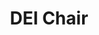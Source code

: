 ---
layout: experience
title: DEI Chair
description: As the DEI Chair, I seek to enhance diversity within ACM at Santa Clara University. I collaborate with other board members to plan events and develop initiatives that foster an inclusive community, ensuring ACM is a welcoming place for everyone, regardless of background. Previously, I served as one of the Underclassmen Representatives and managed the ACM Instagram. Pictured below is our 2024-2025 board.
image: assets/images/acm 2024.jpeg
---